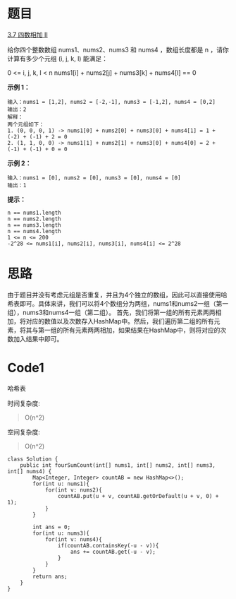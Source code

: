 # 题目
[3.7 四数相加 II](https://leetcode.cn/problems/4sum-ii/)

给你四个整数数组 nums1、nums2、nums3 和 nums4 ，数组长度都是 n ，请你计算有多少个元组 (i, j, k, l) 能满足：

0 <= i, j, k, l < n
nums1[i] + nums2[j] + nums3[k] + nums4[l] == 0


**示例 1：**
``` 
输入：nums1 = [1,2], nums2 = [-2,-1], nums3 = [-1,2], nums4 = [0,2]
输出：2
解释：
两个元组如下：
1. (0, 0, 0, 1) -> nums1[0] + nums2[0] + nums3[0] + nums4[1] = 1 + (-2) + (-1) + 2 = 0
2. (1, 1, 0, 0) -> nums1[1] + nums2[1] + nums3[0] + nums4[0] = 2 + (-1) + (-1) + 0 = 0
```
**示例 2：**

``` 
输入：nums1 = [0], nums2 = [0], nums3 = [0], nums4 = [0]
输出：1
```


**提示：**

``` 
n == nums1.length
n == nums2.length
n == nums3.length
n == nums4.length
1 <= n <= 200
-2^28 <= nums1[i], nums2[i], nums3[i], nums4[i] <= 2^28
```

# 思路
由于题目并没有考虑元组是否重复，并且为4个独立的数组，因此可以直接使用哈希表即可。具体来讲，我们可以将4个数组分为两组，nums1和nums2一组（第一组），nums3和nums4一组（第二组）。
首先，我们将第一组的所有元素两两相加，将对应的数值以及次数存入HashMap中。然后，我们遍历第二组的所有元素，将其与第一组的所有元素两两相加，如果结果在HashMap中，则将对应的次数加入结果中即可。

# Code1
哈希表

时间复杂度:
>O(n^2)

空间复杂度:
> O(n^2)  

``` 
class Solution {
    public int fourSumCount(int[] nums1, int[] nums2, int[] nums3, int[] nums4) {
        Map<Integer, Integer> countAB = new HashMap<>();
        for(int u: nums1){
            for(int v: nums2){
                countAB.put(u + v, countAB.getOrDefault(u + v, 0) + 1);
            }
        }

        int ans = 0;
        for(int u: nums3){
            for(int v: nums4){
                if(countAB.containsKey(-u - v)){
                    ans += countAB.get(-u - v);
                }
            }
        }
        return ans;
    }
}
```